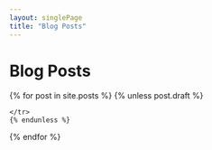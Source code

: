```yaml
---
layout: singlePage
title: "Blog Posts"
---
```


# Blog Posts

<table class="table table-hover">
  {% for post in site.posts %}
    {% unless post.draft %}
    <tr>
     
    </tr>
    {% endunless %}
  {% endfor %}
</table>
